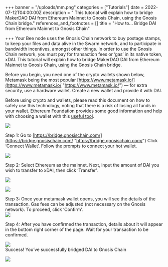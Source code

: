 +++
banner = "/uploads/mm.png"
categories = ["Tutorials"]
date = 2022-07-12T04:00:00Z
description = " This tutorial will explain how to bridge MakerDAO DAI from Ethereum Mainnet to Gnosis Chain, using the Gnosis Chain bridge."
references_and_footnotes = []
title = "How to… Bridge DAI from Ethereum Mainnet to Gnosis Chain"

+++
Your Bee node uses the Gnosis Chain network to buy postage stamps, to keep your files and data alive in the Swarm network, and to participate in bandwidth incentives, amongst other things. In order to use the Gnosis Chain network, you must pay for transaction fees or ‘gas’ in its native token, xDAI. This tutorial will explain how to bridge MakerDAO DAI from Ethereum Mainnet to Gnosis Chain, using the Gnosis Chain bridge.

Before you begin, you need one of the crypto wallets shown below, Metamask being the most popular [https://www.metamask.io/](https://www.metamask.io/ "https://www.metamask.io/") — for extra security, use a hardware wallet. Create a new wallet and provide it with DAI.

Before using crypto and wallets, please read this document on how to safely use this technology, noting that there is a risk of losing all funds in your wallet. Ethereum Foundation provides some good information and help with choosing a wallet with this [useful tool](https://ethereum.org/en/wallets/find-wallet/).

![](/uploads/mm.png)

Step 1: Go to [https://bridge.gnosischain.com/](https://bridge.gnosischain.com/ "https://bridge.gnosischain.com/") Click ‘Connect Wallet’. Follow the prompts to connect your hot wallet.

![](https://miro.medium.com/max/1400/0*rBkDfbf1mZ9Y6NUJ)

Step 2: Select Ethereum as the mainnet. Next, input the amount of DAI you wish to transfer to xDAI, then click ‘Transfer’.

![](https://miro.medium.com/max/1400/0*_l1bqh3OsLnYyRc-)

![](https://miro.medium.com/max/1400/0*oo_pWDeqsp184z5f)

Step 3: Once your metamask wallet opens, you will see the details of the transaction. Gas fees can be adjusted (not necessary on the Gnosis network). To proceed, click ‘Confirm’.  
![](https://miro.medium.com/max/1400/0*-20LpvQcLfe7AsU0)

Step 4: After you have confirmed the transaction, details about it will appear in the bottom right corner of the page. Wait for your transaction to be confirmed.

![](https://miro.medium.com/max/1400/0*099kHLNhGhYZ7-T5)  
Success! You’ve successfully bridged DAI to Gnosis Chain

![](https://miro.medium.com/max/1400/0*EE3z1jTc3aaEw-3J)